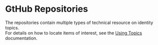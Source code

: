 # GtHub Repositories

The repositories contain multiple types of technical resource on identity topics.\
For details on how to locate items of interest, see the [Using Topics](profile/Using-Topics.md) documentation.
